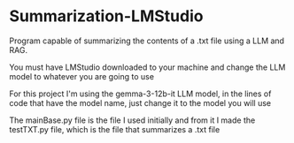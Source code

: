 # Summarization-LMStudio
Program capable of summarizing the contents of a .txt file using a LLM and RAG.

You must have LMStudio downloaded to your machine and change the LLM model to whatever you are going to use

For this project I'm using the gemma-3-12b-it LLM model, in the lines of code that have the model name, just change it to the model you will use

The mainBase.py file is the file I used initially and from it I made the testTXT.py file, which is the file that summarizes a .txt file
